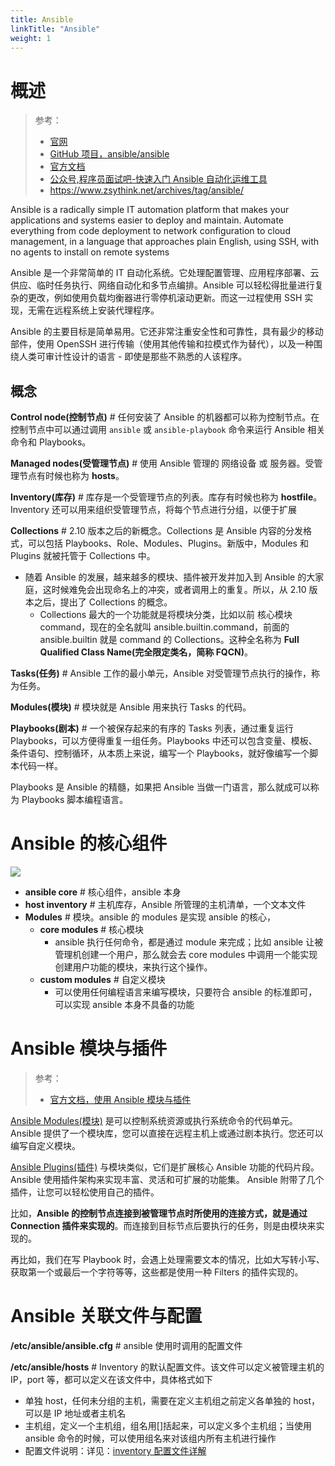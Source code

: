 ```yaml
---
title: Ansible
linkTitle: "Ansible"
weight: 1
---
```


# 概述

> 参考：
>
> - [官网](https://www.ansible.com/)
> - [GitHub 项目，ansible/ansible](https://github.com/ansible/ansible)
> - [官方文档](https://docs.ansible.com/ansible/latest/index.html)
> - [公众号,程序员面试吧-快速入门 Ansible 自动化运维工具](https://mp.weixin.qq.com/s/qu0vPgyNBbRlTtf1pMtq7Q)
> - <https://www.zsythink.net/archives/tag/ansible/>

Ansible is a radically simple IT automation platform that makes your applications and systems easier to deploy and maintain. Automate everything from code deployment to network configuration to cloud management, in a language that approaches plain English, using SSH, with no agents to install on remote systems

Ansible 是一个非常简单的 IT 自动化系统。它处理配置管理、应用程序部署、云供应、临时任务执行、网络自动化和多节点编排。Ansible 可以轻松得批量进行复杂的更改，例如使用负载均衡器进行零停机滚动更新。而这一过程使用 SSH 实现，无需在远程系统上安装代理程序。

Ansible 的主要目标是简单易用。它还非常注重安全性和可靠性，具有最少的移动部件，使用 OpenSSH 进行传输（使用其他传输和拉模式作为替代），以及一种围绕人类可审计性设计的语言 - 即使是那些不熟悉的人该程序。

## 概念

**Control node(控制节点)** # 任何安装了 Ansible 的机器都可以称为控制节点。在控制节点中可以通过调用 `ansible` 或 `ansible-playbook` 命令来运行 Ansible 相关命令和 Playbooks。

**Managed nodes(受管理节点)** # 使用 Ansible 管理的 网络设备 或 服务器。受管理节点有时候也称为 **hosts**。

**Inventory(库存)** # 库存是一个受管理节点的列表。库存有时候也称为 **hostfile**。Inventory 还可以用来组织受管理节点，将每个节点进行分组，以便于扩展

**Collections** # 2.10 版本之后的新概念。Collections 是 Ansible 内容的分发格式，可以包括 Playbooks、Role、Modules、Plugins。新版中，Modules 和 Plugins 就被托管于 Collections 中。

- 随着 Ansible 的发展，越来越多的模块、插件被开发并加入到 Ansible 的大家庭，这时候难免会出现命名上的冲突，或者调用上的重复。所以，从 2.10 版本之后，提出了 Collections 的概念。
  - Collections 最大的一个功能就是将模块分类，比如以前 核心模块 command，现在的全名就叫 ansible.builtin.command，前面的 ansible.builtin 就是 command 的 Collections。这种全名称为 **Full Qualified Class Name(完全限定类名，简称 FQCN)**。

**Tasks(任务)** # Ansible 工作的最小单元，Ansible 对受管理节点执行的操作，称为任务。

**Modules(模块)** # 模块就是 Ansible 用来执行 Tasks 的代码。

**Playbooks(剧本)** # 一个被保存起来的有序的 Tasks 列表，通过重复运行 Playbooks，可以方便得重复一组任务。Playbooks 中还可以包含变量、模板、条件语句、控制循环，从本质上来说，编写一个 Playbooks，就好像编写一个脚本代码一样。

Playbooks 是 Ansible 的精髓，如果把 Ansible 当做一门语言，那么就成可以称为 Playbooks 脚本编程语言。

# Ansible 的核心组件

![](https://notes-learning.oss-cn-beijing.aliyuncs.com/ot4g6f/1616125280904-828340be-8634-4a3f-a97b-d4600818bd6e.jpeg)

- **ansible core** # 核心组件，ansible 本身
- **host inventory** # 主机库存，Ansible 所管理的主机清单，一个文本文件
- **Modules** # 模块。ansible 的 modules 是实现 ansible 的核心，
  - **core modules** # 核心模块
    - ansible 执行任何命令，都是通过 module 来完成；比如 ansible 让被管理机创建一个用户，那么就会去 core modules 中调用一个能实现创建用户功能的模块，来执行这个操作。
  - **custom modules** # 自定义模块
    - 可以使用任何编程语言来编写模块，只要符合 ansible 的标准即可，可以实现 ansible 本身不具备的功能

# Ansible 模块与插件

> 参考：
>
> - [官方文档，使用 Ansible 模块与插件](https://docs.ansible.com/ansible/latest/module_plugin_guide/index.html)

[Ansible Modules(模块)](/docs/9.运维/Ansible/Ansible%20Modules/Ansible%20Modules.md) 是可以控制系统资源或执行系统命令的代码单元。 Ansible 提供了一个模块库，您可以直接在远程主机上或通过剧本执行。您还可以编写自定义模块。

[Ansible Plugins(插件)](/docs/9.运维/Ansible/Ansible%20Plugins/Ansible%20Plugins.md) 与模块类似，它们是扩展核心 Ansible 功能的代码片段。 Ansible 使用插件架构来实现丰富、灵活和可扩展的功能集。 Ansible 附带了几个插件，让您可以轻松使用自己的插件。

比如，**Ansible 的控制节点连接到被管理节点时所使用的连接方式，就是通过 Connection 插件来实现的**。而连接到目标节点后要执行的任务，则是由模块来实现的。

再比如，我们在写 Playbook 时，会遇上处理需要文本的情况，比如大写转小写、获取第一个或最后一个字符等等，这些都是使用一种 Filters 的插件实现的。

# Ansible 关联文件与配置

**/etc/ansible/ansible.cfg** # ansible 使用时调用的配置文件

**/etc/ansible/hosts** # Inventory 的默认配置文件。该文件可以定义被管理主机的 IP，port 等，都可以定义在该文件中，具体格式如下

- 单独 host，任何未分组的主机，需要在定义主机组之前定义各单独的 host，可以是 IP 地址或者主机名
- 主机组，定义一个主机组，组名用\[]括起来，可以定义多个主机组；当使用 ansible 命令的时候，可以使用组名来对该组内所有主机进行操作
- 配置文件说明：详见：[inventory 配置文件详解](/docs/9.运维/Ansible/Inventory%20配置文件详解.md)
